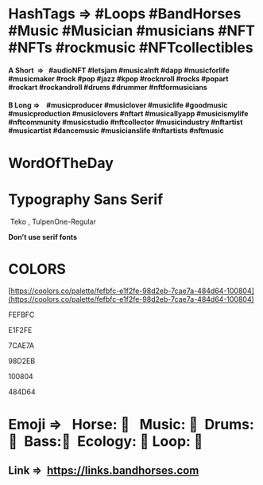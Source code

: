 ﻿# HashTags => #Loops #BandHorses #Music #Musician #musicians #NFT #NFTs #rockmusic #NFTcollectibles  

#### **A Short  =>**   #audioNFT #letsjam #musicalnft #dapp #musicforlife #musicmaker #rock #pop #jazz #kpop #rocknroll #rocks #popart #rockart #rockandroll #drums #drummer #nftformusicians  

#### **B Long =>**    #musicproducer #musiclover #musiclife #goodmusic #musicproduction #musiclovers #nftart #musicallyapp #musicismylife #nftcommunity #musicstudio #nftcollector #musicindustry #nftartist #musicartist #dancemusic #musicianslife #nftartists #nftmusic  

# WordOfTheDay  

# Typography Sans Serif

 Teko , TulpenOne-Regular  

**Don’t use serif fonts**  

# **COLORS**  

[https://coolors.co/palette/fefbfc-e1f2fe-98d2eb-7cae7a-484d64-100804](https://coolors.co/palette/fefbfc-e1f2fe-98d2eb-7cae7a-484d64-100804)  

FEFBFC  

E1F2FE  

7CAE7A  

98D2EB  

100804  

484D64  

# Emoji =>   Horse: 🐴   Music: 🎵  Drums: 🥁  Bass:🎸  Ecology: 🌱 Loop: 🔁  

## Link =>  https://links.bandhorses.com

